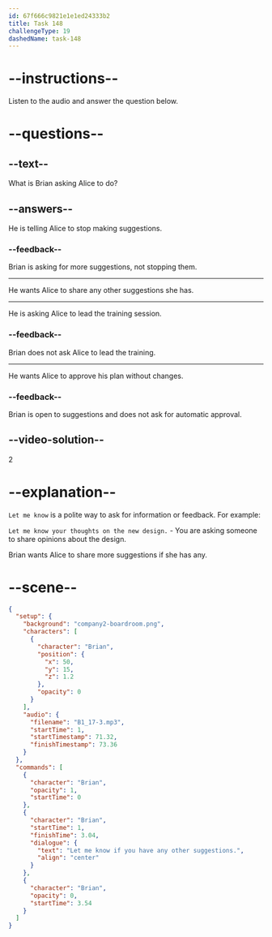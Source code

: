 ```yaml
---
id: 67f666c9821e1e1ed24333b2
title: Task 148
challengeType: 19
dashedName: task-148
---
```


<!-- (audio) Brian: Let me know if you have any other suggestions. -->

# --instructions--

Listen to the audio and answer the question below.

# --questions--

## --text--

What is Brian asking Alice to do?

## --answers--

He is telling Alice to stop making suggestions.

### --feedback--

Brian is asking for more suggestions, not stopping them.

---

He wants Alice to share any other suggestions she has.

---

He is asking Alice to lead the training session.

### --feedback--

Brian does not ask Alice to lead the training.

---

He wants Alice to approve his plan without changes.

### --feedback--

Brian is open to suggestions and does not ask for automatic approval.

## --video-solution--

2

# --explanation--

`Let me know` is a polite way to ask for information or feedback. For example:

`Let me know your thoughts on the new design.` - You are asking someone to share opinions about the design.

Brian wants Alice to share more suggestions if she has any.

# --scene--

```json
{
  "setup": {
    "background": "company2-boardroom.png",
    "characters": [
      {
        "character": "Brian",
        "position": {
          "x": 50,
          "y": 15,
          "z": 1.2
        },
        "opacity": 0
      }
    ],
    "audio": {
      "filename": "B1_17-3.mp3",
      "startTime": 1,
      "startTimestamp": 71.32,
      "finishTimestamp": 73.36
    }
  },
  "commands": [
    {
      "character": "Brian",
      "opacity": 1,
      "startTime": 0
    },
    {
      "character": "Brian",
      "startTime": 1,
      "finishTime": 3.04,
      "dialogue": {
        "text": "Let me know if you have any other suggestions.",
        "align": "center"
      }
    },
    {
      "character": "Brian",
      "opacity": 0,
      "startTime": 3.54
    }
  ]
}
```
